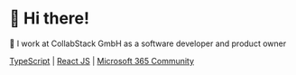 # 👋 Hi there!

💼 I work at CollabStack GmbH as a software developer and product owner

[TypeScript](https://github.com/microsoft/TypeScript) | [React JS](https://github.com/facebook/react) | [Microsoft 365 Community](https://github.com/pnp)

